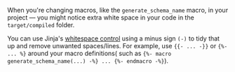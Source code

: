 
<expandable alt_header="📌 Tidy your macros with whitespace control">

When you're changing macros, like the `generate_schema_name` macro, in your project &mdash; you might notice extra white space in your code in the `target/compiled` folder. 

You can use Jinja's [whitespace control](/faqs/Jinja/jinja-whitespace) using a minus sign `(-)` to tidy that up and remove unwanted spaces/lines. For example, use `{{- ... -}}` or `{%- ... %}` around your macro definitions( such as `{%- macro generate_schema_name(...) -%} ... {%- endmacro -%}`).
</expandable>

